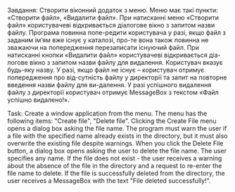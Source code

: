 Завдання: 
Створити віконний додаток з меню. Меню має такі пункти: «Створити файл», «Видалити файл». При натисканні меню «Створити файл» користувачеві відкривається діалогове вікно з запитом назви файлу. Програма повинна попе-редити користувача у разі, якщо файл з заданим ім’ям вже існує у каталозі, про-те вона також повинна не зважаючи на попередження перезаписати існуючий файл. При натисканні кнопки «Видалити файл» користувачеві відкривається діа-логове вікно з запитом назви файлу для видалення. Користувач вказує будь-яку назву. У разі, якщо файл не існує – користувач отримує попередження про від-сутність файлу у директорії та запит на повторне введення назви файлу для ви-далення. У разі успішного видалення файлу з директорії користувач отримує MessageBox з текстом «Файл успішно видалено!».

Task:
Create a window application from the menu. The menu has the following items: "Create file", "Delete file". Clicking the Create File menu opens a dialog box asking the file name. The program must warn the user if a file with the specified name already exists in the directory, but it must also overwrite the existing file despite warnings. When you click the Delete File button, a dialog box opens asking the user to delete the file name. The user specifies any name. If the file does not exist - the user receives a warning about the absence of the file in the directory and a request to re-enter the file name to delete. If the file is successfully deleted from the directory, the user receives a MessageBox with the text "File deleted successfully!".
